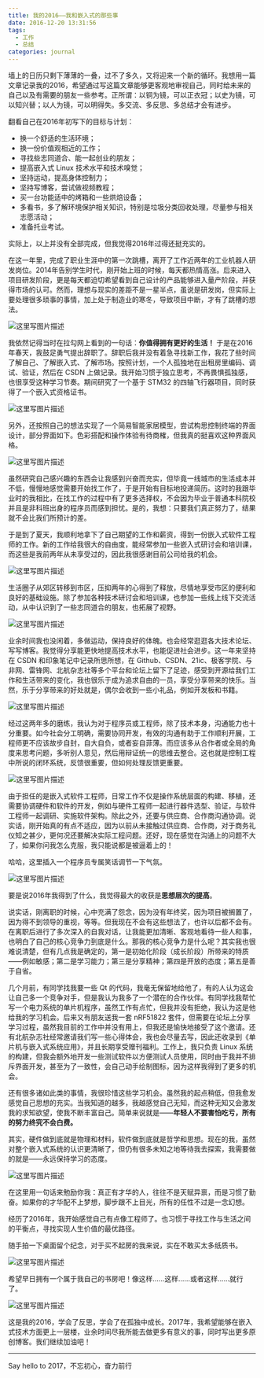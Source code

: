 ```yaml
---
title: 我的2016——我和嵌入式的那些事
date: 2016-12-20 13:31:56
tags: 
  - 工作
  - 总结
categories: journal
---
```


墙上的日历只剩下薄薄的一叠，过不了多久，又将迎来一个新的循环。我想用一篇文章记录我的2016，希望通过写这篇文章能够更客观地审视自己，同时给未来的自己以及有需要的朋友一些参考。正所谓：以铜为镜，可以正衣冠；以史为镜，可以知兴替；以人为镜，可以明得失。多交流、多反思、多总结才会有进步。

翻看自己在2016年初写下的目标与计划：

- 换一个舒适的生活环境；
- 换一份价值观相近的工作；
- 寻找些志同道合、能一起创业的朋友；
- 提高嵌入式 Linux 技术水平和技术嗅觉；
- 坚持运动，提高身体控制力；
- 坚持写博客，尝试做视频教程；
- 买一台功能适中的烤箱和一些烘焙设备；
- 多看书，多了解环境保护相关知识，特别是垃圾分类回收处理，尽量参与相关志愿活动；
- 准备托业考试。

实际上，以上并没有全部完成，但我觉得2016年过得还挺充实的。

在这一年里，完成了职业生涯中的第一次跳槽，离开了工作近两年的工业机器人研发岗位。2014年告别学生时代，刚开始上班的时候，每天都热情高涨。后来进入项目研发阶段，更是每天都迫切希望看到自己设计的产品能够进入量产阶段，并获得市场的认可。然而，理想与现实的差距不是一星半点，虽说是研发岗，但实际上要处理很多琐事的事情，加上处于制造业的寒冬，导致项目中断，才有了跳槽的想法。

![这里写图片描述](https://img-blog.csdnimg.cn/img_convert/2cc52af43479717dfe511c8e26e85fa9.png)


我依然记得当时在拉勾网上看到的一句话：**你值得拥有更好的生活！** 于是在2016年春天，我鼓足勇气提出辞职了。辞职后我并没有着急寻找新工作，我花了些时间了解自己、了解嵌入式、了解市场。按照计划，一个人孤独地在出租房里编码、调试、验证，然后在 CSDN 上做记录。我开始习惯于独立思考，不再畏惧孤独感，也很享受这种学习节奏。期间研究了一个基于 STM32 的四轴飞行器项目，同时获得了一个嵌入式资格证书。

![这里写图片描述](https://img-blog.csdnimg.cn/img_convert/dc86678e5925e10f1010c039a45f4eac.png)

另外，还按照自己的想法实现了一个简易智能家居模型，尝试构思控制终端的界面设计，部分界面如下。色彩搭配和操作体验有待商榷，但我真的挺喜欢这种界面风格。

![这里写图片描述](https://img-blog.csdnimg.cn/img_convert/512ebcab00213765cccada70a92bec12.png)

虽然研究自己感兴趣的东西会让我感到兴奋而充实，但毕竟一线城市的生活成本并不低，慢慢地感觉需要开始找工作了，于是开始有目标地投递简历。这时的我跟毕业时的我相比，在找工作的过程中有了更多选择权，不会因为毕业于普通本科院校并且是非科班出身的程序员而感到担忧。是的，我想：只要我们真正努力了，结果就不会比我们所预计的差。

于是到了夏天，我顺利地拿下了自己期望的工作和薪资，得到一份嵌入式软件工程师的工作。新的工作给我很大的自由度，能经常参加一些嵌入式研讨会和培训课，而这些是我前两年从未享受过的，因此我很感谢目前公司给我的机会。

![这里写图片描述](https://img-blog.csdnimg.cn/img_convert/20eb41ce00782b61537833635041b890.png)

生活圈子从郊区转移到市区，压抑两年的心得到了释放，尽情地享受市区的便利和良好的基础设施。除了参加各种技术研讨会和培训课，也参加一些线上线下交流活动，从中认识到了一些志同道合的朋友，也拓展了视野。

![这里写图片描述](https://img-blog.csdnimg.cn/img_convert/b9056d2c989db4207be300494f625dfe.png)

业余时间我也没闲着，多做运动，保持良好的体魄。也会经常逛逛各大技术论坛、写写博客。我觉得分享能更快地提高技术水平，也能促进社会进步。这一年来坚持在 CSDN 和印象笔记中记录所思所想，在 Github、CSDN、21ic、极客学院、与非网、雷锋网、北航杂志社等多个平台和论坛上留下了足迹，感受到开源给我们工作和生活带来的变化，我也很乐于成为追求自由的一员，享受分享带来的快乐。当然，乐于分享带来的好处就是，偶尔会收到一些小礼品，例如开发板和书籍。

![这里写图片描述](https://img-blog.csdnimg.cn/img_convert/d6f49ecb95edb863b121e292742b215e.png)

经过这两年多的磨练，我认为对于程序员或工程师，除了技术本身，沟通能力也十分重要。如今社会分工明确，需要协同开发，有效的沟通有助于工作顺利开展，工程师更不应该故步自封，自大自负，或者妄自菲薄。而应该多从合作者或全局的角度来思考问题，多听别人意见，然后用辩证统一的思维去整合。这也就是控制工程中所说的闭环系统，反馈很重要，但如何处理反馈更重要。

![这里写图片描述](https://img-blog.csdnimg.cn/img_convert/a295a8b6d13e95968c957aede19cf8ec.png)

由于担任的是嵌入式软件工程师，日常工作不仅是操作系统层面的构建、移植，还需要协调硬件和软件的开发，例如与硬件工程师一起进行器件选型、验证，与软件工程师一起调研、实施软件架构。除此之外，还要与供应商、合作商沟通协调。说实话，刚开始真的有点不适应，因为以前从未接触过供应商、合作商，对于商务礼仪知之甚少，更何况还要解决实际工程问题。还好，现在感觉在沟通上的问题不大了，如果你问我怎么克服，我只能说都是被逼着上的！

哈哈，这里插入一个程序员专属笑话调节一下气氛。

![这里写图片描述](https://img-blog.csdnimg.cn/img_convert/666e839248032de5dfd0b774bf56fd9b.png)

要是说2016年我得到了什么，我觉得最大的收获是**思想层次的提高**。

说实话，刚离职的时候，心中充满了怨念，因为没有年终奖，因为项目被搁置了，因为得不到领导的重视，等等。但我现在不会有这些想法了，也许以后都不会有。在离职后进行了多次深入的自我对话，让我能更加清晰、客观地看待一些人和事，也明白了自己的核心竞争力到底是什么。那我的核心竞争力是什么呢？其实我也很难说清楚，但有几点我是确定的，第一是初始化阶段（成长阶段）所带来的特质——例如敏感；第二是学习能力；第三是分享精神；第四是开放的态度；第五是善于自省。

几个月前，有同学找我要一些 Qt 的代码，我毫无保留地给他了，有的人认为这会让自己多一个竞争对手，但是我认为我多了一个潜在的合作伙伴。有同学找我帮忙写一个电力系统的单片机程序，虽然工作有点忙，但我并没有拒绝，我认为这是他给我的学习机会。后来又有朋友送我一套 nRF51822 套件，但需要在论坛上分享学习过程，虽然我目前的工作中并没有用上，但我还是愉快地接受了这个邀请。还有北航杂志社经常邀请我们写一些心得体会，我也会尽量去写，因此还收录到《单片机与嵌入式系统应用》，并且长期享受赠刊福利。工作上，我只负责 Linux 系统的构建，但我会额外地开发一些测试软件以方便测试人员使用，同时由于我并不排斥界面开发，甚至为了一致性，会自己动手绘制图标，因为这样我得到了更多的机会。

还有很多诸如此类的事情，我很珍惜这些学习机会。虽然我的起点稍低，但我愈发感觉自己思想的充实。当我知道的越多，我越感觉自己无知，而这种无知又会激发我的求知欲望，使我不断丰富自己。简单来说就是——**年轻人不要害怕吃亏，所有的努力终究不会白费。**

其实，硬件做到底就是物理和材料，软件做到底就是哲学和思想。现在的我，虽然对整个嵌入式系统的认识更清晰了，但仍有很多未知之地等待我去探索，我需要做的就是——永远保持学习的态度。

![这里写图片描述](https://img-blog.csdnimg.cn/img_convert/1f1564d7a11250b3da7e6b50c58dc4ab.png)

在这里用一句话来勉励你我：真正有才华的人，往往不是天赋异禀，而是习惯了勤奋。如果你的才华配不上梦想，脚步跟不上目光，所有的任性不过是一念幻想。

经历了2016年，我开始感觉自己有点像工程师了。也习惯于寻找工作与生活之间的平衡点，寻找实现人生价值的最优路径。

随手拍一下桌面留个纪念，对于买不起房的我来说，实在不敢买太多纸质书。

![这里写图片描述](https://img-blog.csdnimg.cn/img_convert/772de10dc36b3a20f67a708f4da3c1d4.png)

希望早日拥有一个属于我自己的书房吧！像这样......这样......或者这样......就行了。

![这里写图片描述](https://img-blog.csdnimg.cn/img_convert/8236f871ab2761c0879c9a88f144600d.png)

这是我的2016，学会了反思，学会了在孤独中成长。2017年，我希望能够在嵌入式技术方面更上一层楼，业余时间尽我所能去做更多有意义的事，同时写出更多原创博客。我们继续加油吧！


---


Say hello to 2017，不忘初心，奋力前行